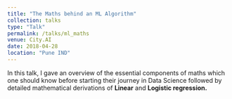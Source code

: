 ```yaml
---
title: "The Maths behind an ML Algorithm"
collection: talks
type: "Talk"
permalink: /talks/ml_maths
venue: City.AI
date: 2018-04-28
location: "Pune IND"
---
```


In this talk, I gave an overview of the essential components of maths which one should know before starting their journey in Data Science followed by detailed mathematical derivations of **Linear** and **Logistic regression.**
